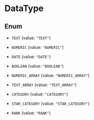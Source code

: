 
# DataType

## Enum


* `TEXT` (value: `"TEXT"`)

* `NUMERIC` (value: `"NUMERIC"`)

* `DATE` (value: `"DATE"`)

* `BOOLEAN` (value: `"BOOLEAN"`)

* `NUMERIC_ARRAY` (value: `"NUMERIC_ARRAY"`)

* `TEXT_ARRAY` (value: `"TEXT_ARRAY"`)

* `CATEGORY` (value: `"CATEGORY"`)

* `STAR_CATEGORY` (value: `"STAR_CATEGORY"`)

* `RANK` (value: `"RANK"`)



